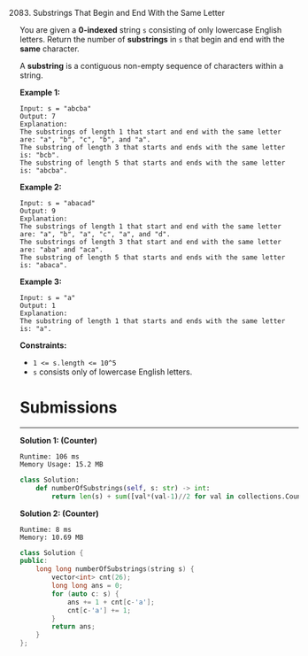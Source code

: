2083. Substrings That Begin and End With the Same Letter

You are given a **0-indexed** string `s` consisting of only lowercase English letters. Return the number of **substrings** in `s` that begin and end with the **same** character.

A **substring** is a contiguous non-empty sequence of characters within a string.

 

**Example 1:**
```
Input: s = "abcba"
Output: 7
Explanation:
The substrings of length 1 that start and end with the same letter are: "a", "b", "c", "b", and "a".
The substring of length 3 that starts and ends with the same letter is: "bcb".
The substring of length 5 that starts and ends with the same letter is: "abcba".
```

**Example 2:**
```
Input: s = "abacad"
Output: 9
Explanation:
The substrings of length 1 that start and end with the same letter are: "a", "b", "a", "c", "a", and "d".
The substrings of length 3 that start and end with the same letter are: "aba" and "aca".
The substring of length 5 that starts and ends with the same letter is: "abaca".
```

**Example 3:**
```
Input: s = "a"
Output: 1
Explanation:
The substring of length 1 that starts and ends with the same letter is: "a".
```

**Constraints:**

* `1 <= s.length <= 10^5`
* `s` consists only of lowercase English letters.

# Submissions
---
**Solution 1: (Counter)**
```
Runtime: 106 ms
Memory Usage: 15.2 MB
```
```python
class Solution:
    def numberOfSubstrings(self, s: str) -> int:
        return len(s) + sum([val*(val-1)//2 for val in collections.Counter(s).values()])
```

**Solution 2: (Counter)**
```
Runtime: 8 ms
Memory: 10.69 MB
```
```c++
class Solution {
public:
    long long numberOfSubstrings(string s) {
        vector<int> cnt(26);
        long long ans = 0;
        for (auto c: s) {
            ans += 1 + cnt[c-'a'];
            cnt[c-'a'] += 1;
        }
        return ans;
    }
};
```
